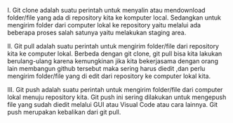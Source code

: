 I.	Git clone adalah suatu perintah untuk menyalin atau mendownload folder/file yang ada di repository kita ke komputer local. Sedangkan untuk mengirim folder dari computer lokal ke repository yaitu melalui ada beberapa proses salah satunya yaitu melakukan staging area.

II.	Git pull adalah suatu perintah untuk mengirim folder/file dari repository kita ke computer lokal. Berbeda dengan git clone, git pull bisa kita lakukan berulang-ulang karena kemungkinan jika kita bekerjasama dengan orang lain membangun github tersebut maka sering harus diedit ,dan perlu mengirim folder/file yang di edit dari repository ke computer lokal kita.

III.	Git push adalah suatu perintah untuk mengirim folder/file dari computer lokal menuju repository kita. Git push ini sering dilakukan untuk mengepush file yang sudah diedit melalui GUI atau Visual Code atau cara lainnya. Git push merupakan kebalikan dari git pull. 
